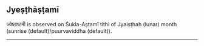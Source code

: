 ## Jyeṣṭhāṣṭamī
ज्येष्ठाष्टमी is observed on Śukla-Aṣṭamī tithi of Jyaiṣṭhaḥ (lunar) month (sunrise (default)/puurvaviddha (default)).



---

